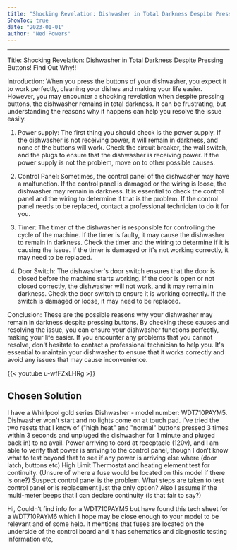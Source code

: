 ```yaml
---
title: "Shocking Revelation: Dishwasher in Total Darkness Despite Pressing Buttons! Find Out Why!!"
ShowToc: true 
date: "2023-01-01"
author: "Ned Powers"
---
```

*****
Title: Shocking Revelation: Dishwasher in Total Darkness Despite Pressing Buttons! Find Out Why!!

Introduction: When you press the buttons of your dishwasher, you expect it to work perfectly, cleaning your dishes and making your life easier. However, you may encounter a shocking revelation when despite pressing buttons, the dishwasher remains in total darkness. It can be frustrating, but understanding the reasons why it happens can help you resolve the issue easily.

1. Power supply: The first thing you should check is the power supply. If the dishwasher is not receiving power, it will remain in darkness, and none of the buttons will work. Check the circuit breaker, the wall switch, and the plugs to ensure that the dishwasher is receiving power. If the power supply is not the problem, move on to other possible causes.

2. Control Panel: Sometimes, the control panel of the dishwasher may have a malfunction. If the control panel is damaged or the wiring is loose, the dishwasher may remain in darkness. It is essential to check the control panel and the wiring to determine if that is the problem. If the control panel needs to be replaced, contact a professional technician to do it for you.

3. Timer: The timer of the dishwasher is responsible for controlling the cycle of the machine. If the timer is faulty, it may cause the dishwasher to remain in darkness. Check the timer and the wiring to determine if it is causing the issue. If the timer is damaged or it's not working correctly, it may need to be replaced.

4. Door Switch: The dishwasher's door switch ensures that the door is closed before the machine starts working. If the door is open or not closed correctly, the dishwasher will not work, and it may remain in darkness. Check the door switch to ensure it is working correctly. If the switch is damaged or loose, it may need to be replaced.

Conclusion: These are the possible reasons why your dishwasher may remain in darkness despite pressing buttons. By checking these causes and resolving the issue, you can ensure your dishwasher functions perfectly, making your life easier. If you encounter any problems that you cannot resolve, don't hesitate to contact a professional technician to help you. It's essential to maintain your dishwasher to ensure that it works correctly and avoid any issues that may cause inconvenience.

{{< youtube u-wfFZxLHRg >}} 



## Chosen Solution
 I have a Whirlpool gold series Dishwasher - model number: WDT710PAYM5. Dishwasher won't start and no lights come on at touch pad. I've tried the two resets that I know of ("high heat" and "normal" buttons pressed 3 times within 3 seconds and unpluged the dishwasher for 1 minute and pluged back in) to no avail.  Power arriving to cord at receptacle (120v), and I am able to verify that power is arriving to the control panel, though I don’t know what to test beyond that to see if any power is arriving else where (door latch, buttons etc) High Limit Thermostat and heating element  test for continuity. (Unsure of where a fuse would be located on this model if there is one?) Suspect control panel is the problem. What steps are taken to test control panel or is replacement just the only option?  Also I assume if the multi-meter beeps that I can declare continuity (is that fair to say?)

 Hi,
Couldn’t find info for a WDT710PAYM5  but have found this tech sheet for a WDT710PAYM6 which I hope may be close enough to your model to be relevant and of some help.
It mentions that fuses are located on the underside of the control board and it has schematics and diagnostic testing information etc,




